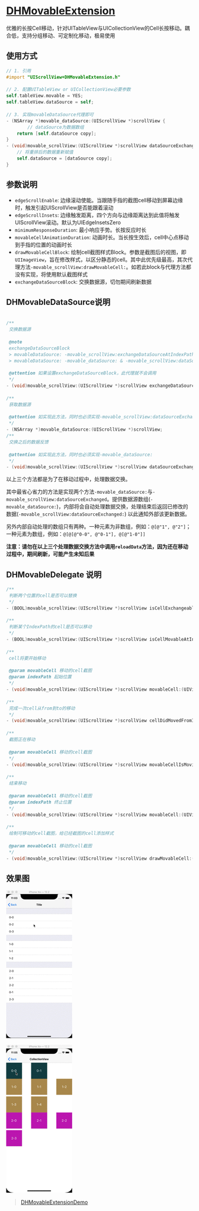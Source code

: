# [DHMovableExtension](https://github.com/DanielHusx/DHMovableExtension)

优雅的长按Cell移动，针对UITableView与UICollectionView的Cell长按移动。耦合低，支持分组移动、可定制化移动，极易使用

## 使用方式

```objective-c
// 1. 引用
#import "UIScrollView+DHMovableExtension.h"

// 2. 配置UITableView or UICollectionView必要参数
self.tableView.movable = YES;
self.tableView.dataSource = self;

// 3. 实现movableDataSource代理即可
- (NSArray *)movable_dataSource:(UIScrollView *)scrollView {
		// dataSource为数据数组
    return [self.dataSource copy];
}
- (void)movable_scrollView:(UIScrollView *)scrollView dataSourceExchanged:(NSArray *)dataSource {
  	// 将重排后的数据重新赋值
    self.dataSource = [dataSource copy];
}
```



## 参数说明

- `edgeScrollEnable`: 边缘滚动使能。当跟随手指的截图cell移动到屏幕边缘时，触发引起UIScrollView是否能跟着滚动
- `edgeScrollInsets`: 边缘触发距离，四个方向与边缘距离达到此值将触发UIScrollView滚动。默认为UIEdgeInsetsZero
- `minimumResponseDuration`: 最小响应手势。长按反应时长
- `movableCellAnimationDuration`: 动画时长。当长按生效后，cell中心点移动到手指的位置的动画时长
- `drawMovableCellBlock`: 绘制cell截图样式Block。参数是截图后的视图，即`UIImageView`，旨在修改样式，以区分静态的cell。其中此优先级最高，其次代理方法`-movable_scrollView:drawMovableCell:`。如若此block与代理方法都没有实现，将使用默认截图样式
- `exchangeDataSourceBlock`: 交换数据源，切勿期间刷新数据

## DHMovableDataSource说明

```objective-c

/**
 交换数据源
 
 @note
 exchangeDataSourceBlock
 > movableDataSource: -movable_scrollView:exchangeDataSourceAtIndexPath:to:
 > movableDataSource: -movable_dataSource: & -movable_scrollView:dataSourceExchanged:
 
 @attention 如果设置exchangeDataSourceBlock，此代理就不会调用
 */
- (void)movable_scrollView:(UIScrollView *)scrollView exchangeDataSourceAtIndexPath:(NSIndexPath *)from to:(NSIndexPath *)to;

/**
 获取数据源
 
 @attention 如实现此方法，同时也必须实现-movable_scrollView:dataSourceExchanged:
 */
- (NSArray *)movable_dataSource:(UIScrollView *)scrollView;
/**
 交换之后的数据反馈
 
 @attention 如实现此方法，同时也必须实现-movable_dataSource:
 */
- (void)movable_scrollView:(UIScrollView *)scrollView dataSourceExchanged:(NSArray *)dataSource;
```

以上三个方法都是为了在移动过程中，处理数据交换。

其中最省心省力的方法是实现两个方法`-movable_dataSource:`与`-movable_scrollView:dataSourceExchanged`。提供数据源数组(`-movable_dataSource:`)，内部将会自动处理数据交换，处理结束后返回已修改的数据(`-movable_scrollView:dataSourceExchanged:`) 以此通知外部该更新数据。

另外内部自动处理的数组只有两种。一种元素为非数组，例如：`@[@"1", @"2"]`；一种元素为数组，例如：`@[@[@"0-0", @"0-1"], @[@"1-0"]]`

**注意：请勿在以上三个处理数据交换方法中调用`reloadData`方法，因为还在移动过程中，期间刷新，可能产生未知后果**



## DHMovableDelegate 说明

```objective-c
/**
 判断两个位置的cell是否可以替换
 */
- (BOOL)movable_scrollView:(UIScrollView *)scrollView isCellExchangeableFromIndexPath:(NSIndexPath *)fromIndexPath toIndexPath:(NSIndexPath *)toIndexPath;

/**
 判断某个IndexPath的cell是否可以移动
 */
- (BOOL)movable_scrollView:(UIScrollView *)scrollView isCellMovableAtIndexPath:(NSIndexPath *)indexPath;

/**
 cell将要开始移动
 
 @param movableCell 移动的cell截图
 @param indexPath 起始位置
 */
- (void)movable_scrollView:(UIScrollView *)scrollView movableCell:(UIView *)movableCell willMoveFromIndexPath:(NSIndexPath *)indexPath;

/**
 完成一次cell从from到to的移动
 */
- (void)movable_scrollView:(UIScrollView *)scrollView cellDidMovedFromIndexPath:(NSIndexPath *)fromIndexPath toIndexPath:(NSIndexPath *)toIndexPath;

/**
 截图正在移动
 
 @param movableCell 移动的cell截图
 */
- (void)movable_scrollView:(UIScrollView *)scrollView movableCellIsMoving:(UIView *)movableCell;

/**
 结束移动
 
 @param movableCell 移动的cell截图
 @param indexPath 终止位置
 */
- (void)movable_scrollView:(UIScrollView *)scrollView movableCell:(UIView *)movableCell didEndMovedAtIndexPath:(NSIndexPath *)indexPath;

/**
 绘制可移动的cell截图，给已经截图的cell添加样式
 
 @param movableCell 移动的cell截图
 */
- (void)movable_scrollView:(UIScrollView *)scrollView drawMovableCell:(UIView *)movableCell;
```

## 效果图

![tableGif](https://github.com/DanielHusx/DHMovableExtension/blob/master/table.gif)



![collectionGif](https://github.com/DanielHusx/DHMovableExtension/blob/master/collection.gif)

> [DHMovableExtensionDemo](https://github.com/DanielHusx/DHMovableExtension)

